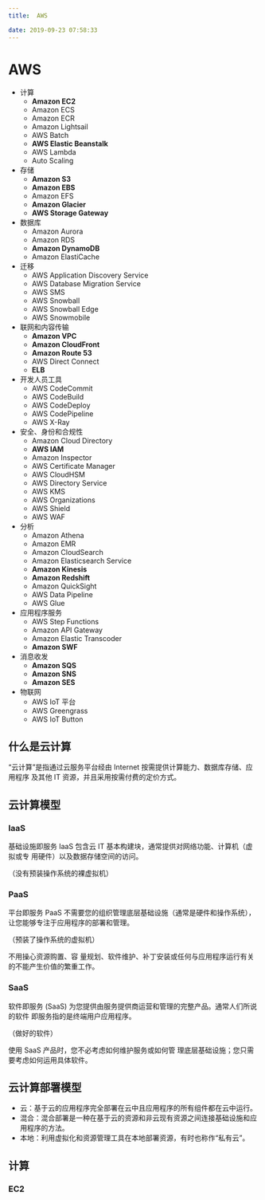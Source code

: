 ```yaml
---
title:  AWS

date: 2019-09-23 07:58:33
---
```

# AWS

* 计算
  * **Amazon EC2**
  * Amazon ECS
  * Amazon ECR
  * Amazon Lightsail
  * AWS Batch
  * **AWS Elastic Beanstalk**
  * AWS Lambda
  * Auto Scaling
* 存储
  * **Amazon S3**
  * **Amazon EBS**
  * Amazon EFS
  * **Amazon Glacier**
  * **AWS Storage Gateway**
* 数据库
  * Amazon Aurora
  * Amazon RDS
  * **Amazon DynamoDB**
  * Amazon ElastiCache
* 迁移
  * AWS Application Discovery Service
  * AWS Database Migration Service
  * AWS SMS
  * AWS Snowball
  * AWS Snowball Edge
  * AWS Snowmobile
* 联网和内容传输
  * **Amazon VPC**
  * **Amazon CloudFront**
  * **Amazon Route 53**
  * AWS Direct Connect
  * **ELB**
* 开发人员工具
  * AWS CodeCommit
  * AWS CodeBuild
  * AWS CodeDeploy
  * AWS CodePipeline
  * AWS X-Ray
* 安全、身份和合规性
  * Amazon Cloud Directory
  * **AWS IAM**
  * Amazon Inspector
  * AWS Certificate Manager
  * AWS CloudHSM
  * AWS Directory Service
  * AWS KMS
  * AWS Organizations
  * AWS Shield
  * AWS WAF
* 分析
  * Amazon Athena
  * Amazon EMR
  * Amazon CloudSearch
  * Amazon Elasticsearch Service
  * **Amazon Kinesis**
  * **Amazon Redshift**
  * Amazon QuickSight
  * AWS Data Pipeline
  * AWS Glue
* 应用程序服务
  * AWS Step Functions
  * Amazon API Gateway
  * Amazon Elastic Transcoder
  * **Amazon SWF**
* 消息收发
  * **Amazon SQS**
  * **Amazon SNS**
  * **Amazon SES**
* 物联网
  * AWS IoT 平台
  * AWS Greengrass
  * AWS IoT Button

## 什么是云计算

“云计算”是指通过云服务平台经由 Internet 按需提供计算能力、数据库存储、应用程序 及其他 IT 资源，并且采用按需付费的定价方式。

## 云计算模型

### IaaS

基础设施即服务 IaaS 包含云 IT 基本构建块，通常提供对网络功能、计算机（虚拟或专 用硬件）以及数据存储空间的访问。

（没有预装操作系统的裸虚拟机）

### PaaS

平台即服务 PaaS 不需要您的组织管理底层基础设施（通常是硬件和操作系统），让您能够专注于应用程序的部署和管理。

（预装了操作系统的虚拟机）

不用操心资源购置、容 量规划、软件维护、补丁安装或任何与应用程序运行有关的不能产生价值的繁重工作。

### SaaS

软件即服务 (SaaS) 为您提供由服务提供商运营和管理的完整产品。通常人们所说的软件 即服务指的是终端用户应用程序。

（做好的软件）

使用 SaaS 产品时，您不必考虑如何维护服务或如何管 理底层基础设施；您只需要考虑如何运用具体软件。

## 云计算部署模型

* 云：基于云的应用程序完全部署在云中且应用程序的所有组件都在云中运行。
* 混合：混合部署是一种在基于云的资源和非云现有资源之间连接基础设施和应用程序的方法。
* 本地：利用虚拟化和资源管理工具在本地部署资源，有时也称作“私有云”。

## 计算

### EC2
